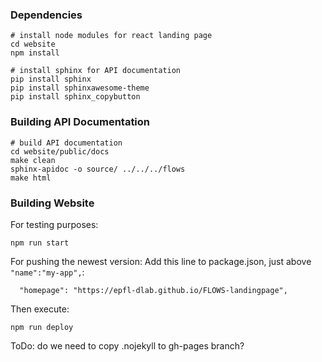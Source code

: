 ### Dependencies

```
# install node modules for react landing page
cd website
npm install
```
```
# install sphinx for API documentation
pip install sphinx
pip install sphinxawesome-theme
pip install sphinx_copybutton
```

### Building API Documentation

```
# build API documentation
cd website/public/docs
make clean
sphinx-apidoc -o source/ ../../../flows
make html
```

### Building Website

For testing purposes:
```
npm run start
```

For pushing the newest version:
Add this line to package.json, just above `"name":"my-app",`:
```
  "homepage": "https://epfl-dlab.github.io/FLOWS-landingpage",
```
Then execute:
```
npm run deploy
```

ToDo: do we need to copy .nojekyll to gh-pages branch?
